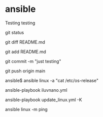# ansible

Testing testing


git status

git diff README.md

git add README.md

git commit -m "just testing"

git push origin main


ansible$ ansible linux -a "cat /etc/os-release"

ansible-playbook iluvnano.yml

ansible-playbook update_linux.yml -K

ansible linux -m ping
